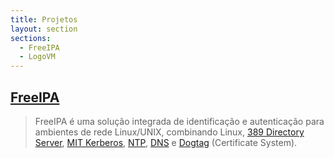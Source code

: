 ```yaml
---
title: Projetos
layout: section
sections:
  - FreeIPA
  - LogoVM
---
```


## [FreeIPA](freeipa)
    
> FreeIPA é uma solução integrada de identificação e autenticação para ambientes de rede Linux/UNIX, combinando Linux, [389 Directory Server](https://www.port389.org/), [MIT Kerberos](https://web.mit.edu/Kerberos/), [NTP](https://chrony.tuxfamily.org), [DNS](https://www.isc.org/bind) e [Dogtag](https://www.dogtagpki.org) (Certificate System).
